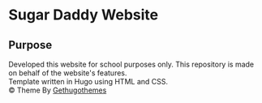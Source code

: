 # Sugar Daddy Website

## Purpose
Developed this website for school purposes only. This repository is made on behalf of the website's features. <br>
Template written in Hugo using HTML and CSS. <br>
© Theme By [Gethugothemes](https://github.com/gethugothemes/)
